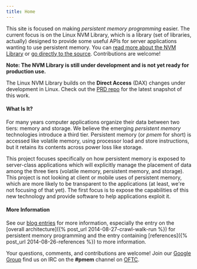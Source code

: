 ```yaml
---
title: Home
---
```


This site is focused on making _persistent memory programming_ easier.
The current focus is on the Linux NVM Library, which is
a library (set of libraries, actually) designed to provide some
useful APIs for server applications wanting to use persistent memory.
You can [read more about the NVM Library](/nvml/) or
[go directly to the source](https://github.com/pmem/nvml/).
Contributions are welcome!

**Note: The NVM Library is still under development and is not
yet ready for production use.**

The Linux NVM Library builds on the **Direct Access** (DAX) changes
under development in Linux.  Check out the
[PRD repo](https://github.com/01org/prd) for the latest snapshot of this work.

#### What Is It?

For many years computer applications organize their data between two
tiers: memory and storage.  We believe the emerging _persistent memory_
technologies introduce a third tier.  Persistent memory (or _pmem_
for short) is accessed like volatile memory, using processor load
and store instructions, but it retains its contents across power loss
like storage.

This project focuses specifically on how persistent memory is exposed
to server-class applications which will explicitly manage the placement
of data among the three tiers (volatile memory, persistent memory, and
storage).  This project is not looking at client or mobile uses of
persistent memory, which are more likely to be transparent to the
applications (at least, we're not focusing of that yet).  The first
focus is to expose the capabilities of this new technology and provide
software to help applications exploit it.

#### More Information

See our [blog entries](/blog/) for more information, especially
the entry on the
[overall architecture]({% post_url 2014-08-27-crawl-walk-run %})
for persistent memory programming and the entry containing
[references]({% post_url 2014-08-26-references %}) to more information.

Your questions, comments, and contributions are welcome!  Join our
[Google Group](http://groups.google.com/group/pmem) find us on
IRC on the **#pmem** channel on [OFTC](http://www.oftc.net).
